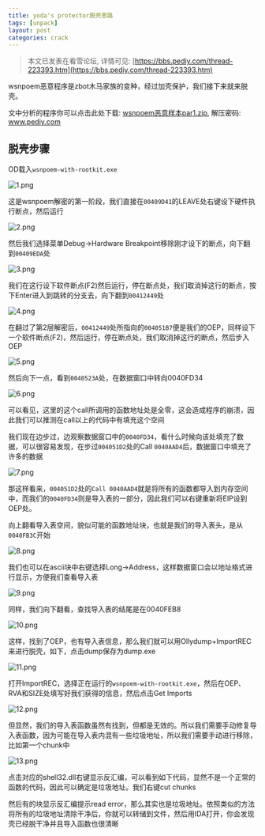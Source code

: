 ```yaml
---
title: yoda's protector脱壳思路
tags: [unpack]
layout: post
categories: crack
---
```


> 本文已发表在看雪论坛, 详情可见: [https://bbs.pediy.com/thread-223393.htm](https://bbs.pediy.com/thread-223393.htm)

wsnpoem恶意程序是zbot木马家族的变种，经过加壳保护，我们接下来就来脱壳。

文中分析的程序你可以点击此处下载: [wsnpoem恶意样本par1.zip](http://od7mpc53s.bkt.clouddn.com/wsnpoem%E6%81%B6%E6%84%8F%E6%A0%B7%E6%9C%ACpar1.zip), 解压密码: www.pediy.com

## 脱壳步骤
OD载入`wsnpoem-with-rootkit.exe`

![1.png](https://bbs.pediy.com/upload/attach/201712/722644_qbbr1m7nonwqzv1.jpg)

这是wsnpoem解密的第一阶段，我们直接在`00409D41`的LEAVE处右键设下硬件执行断点，然后运行

![2.png](https://bbs.pediy.com/upload/attach/201712/722644_p04n73dz7ctkg1b.jpg)

然后我们选择菜单Debug->Hardware Breakpoint移除刚才设下的断点，向下翻到`00409EDA`处

![3.png](https://bbs.pediy.com/upload/attach/201712/722644_41o8mbtetorowfl.jpg)

我们在这行设下软件断点(F2)然后运行，停在断点处，我们取消掉这行的断点，按下Enter进入到跳转的分支去，向下翻到`00412449`处

![4.png](https://bbs.pediy.com/upload/attach/201712/722644_bhls9fg1tpzgp22.jpg)

在翻过了第2层解密后，`00412449`处所指向的`004051B7`便是我们的OEP，同样设下一个软件断点(F2)，然后运行，停在断点处，我们取消掉这行的断点，然后步入OEP

![5.png](https://bbs.pediy.com/upload/attach/201712/722644_gtg6fhxlz88dbb4.jpg)

然后向下一点，看到`0040523A`处，在数据窗口中转向0040FD34

![6.png](https://bbs.pediy.com/upload/attach/201712/722644_0ibdn05vvld4ps1.jpg)

可以看见，这里的这个call所调用的函数地址处是全零，这会造成程序的崩溃，因此我们可以推测在call以上的代码中有填充这个空间

我们现在边步过，边观察数据窗口中的`0040FD34`，看什么时候向该处填充了数据，可以很容易发现，在步过`004051D2`处的Call `0040AAD4`后，数据窗口中填充了许多的数据

![7.png](https://bbs.pediy.com/upload/attach/201712/722644_jts16y5tgegemhb.jpg)

那这样看来，`004051D2`处的`Call 0040AAD4`就是将所有的函数都导入到内存空间中，而我们的`0040FD34`则是导入表的一部分，因此我们可以右键重新将EIP设到OEP处。

向上翻看导入表空间，貌似可能的函数地址块，也就是我们的导入表头，是从`0040FB3C`开始

![8.png](https://bbs.pediy.com/upload/attach/201712/722644_bf1yd3nx4kx1rmy.jpg)

我们也可以在ascii块中右键选择Long->Address，这样数据窗口会以地址格式进行显示，方便我们查看导入表

![9.png](https://bbs.pediy.com/upload/attach/201712/722644_2qcxbblavdak0c1.jpg)

同样，我们向下翻看，查找导入表的结尾是在0040FEB8

![10.png](https://bbs.pediy.com/upload/attach/201712/722644_0coxb1a2x934ntg.jpg)

这样，找到了OEP，也有导入表信息，那么我们就可以用Ollydump+ImportREC来进行脱壳，如下，点击dump保存为dump.exe

![11.png](https://bbs.pediy.com/upload/attach/201712/722644_wkfsszb8fbtprvk.jpg)

打开ImportREC，选择正在运行的`wsnpoem-with-rootkit.exe`，然后在OEP、RVA和SIZE处填写好我们获得的信息，然后点击Get Imports

![12.png](https://bbs.pediy.com/upload/attach/201712/722644_h21scg5a8id4d36.jpg)

但显然，我们的导入表函数虽然有找到，但都是无效的。所以我们需要手动修复导入表函数，因为可能在导入表内混有一些垃圾地址，所以我们需要手动进行移除，比如第一个chunk中

![13.png](https://bbs.pediy.com/upload/attach/201712/722644_kbo2am16hx86q0i.jpg)

点击对应的shell32.dll右键显示反汇编，可以看到如下代码，显然不是一个正常的函数的代码，因此可以确定是垃圾地址。我们右键cut chunks

然后有的块显示反汇编提示read error，那么其实也是垃圾地址。依照类似的方法将所有的垃圾地址清除干净后，你就可以转储到文件，然后用IDA打开，你会发现壳已经脱干净并且导入函数也很清晰



